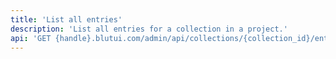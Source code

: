```yaml
---
title: 'List all entries'
description: 'List all entries for a collection in a project.'
api: 'GET {handle}.blutui.com/admin/api/collections/{collection_id}/entries'
---
```

